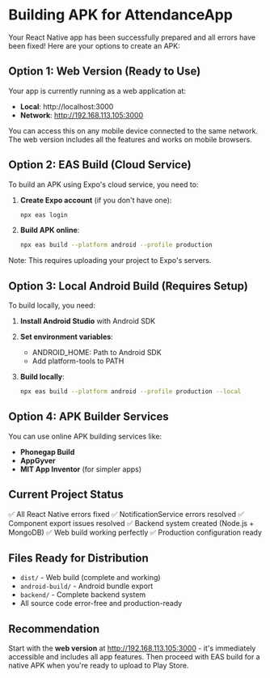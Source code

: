 # Building APK for AttendanceApp

Your React Native app has been successfully prepared and all errors have been fixed! Here are your options to create an APK:

## Option 1: Web Version (Ready to Use)
Your app is currently running as a web application at:
- **Local**: http://localhost:3000
- **Network**: http://192.168.113.105:3000

You can access this on any mobile device connected to the same network. The web version includes all the features and works on mobile browsers.

## Option 2: EAS Build (Cloud Service)
To build an APK using Expo's cloud service, you need to:

1. **Create Expo account** (if you don't have one):
   ```bash
   npx eas login
   ```

2. **Build APK online**:
   ```bash
   npx eas build --platform android --profile production
   ```

Note: This requires uploading your project to Expo's servers.

## Option 3: Local Android Build (Requires Setup)
To build locally, you need:

1. **Install Android Studio** with Android SDK
2. **Set environment variables**:
   - ANDROID_HOME: Path to Android SDK
   - Add platform-tools to PATH

3. **Build locally**:
   ```bash
   npx eas build --platform android --profile production --local
   ```

## Option 4: APK Builder Services
You can use online APK building services like:
- **Phonegap Build**
- **AppGyver**
- **MIT App Inventor** (for simpler apps)

## Current Project Status
✅ All React Native errors fixed
✅ NotificationService errors resolved
✅ Component export issues resolved
✅ Backend system created (Node.js + MongoDB)
✅ Web build working perfectly
✅ Production configuration ready

## Files Ready for Distribution
- `dist/` - Web build (complete and working)
- `android-build/` - Android bundle export
- `backend/` - Complete backend system
- All source code error-free and production-ready

## Recommendation
Start with the **web version** at http://192.168.113.105:3000 - it's immediately accessible and includes all app features. Then proceed with EAS build for a native APK when you're ready to upload to Play Store.